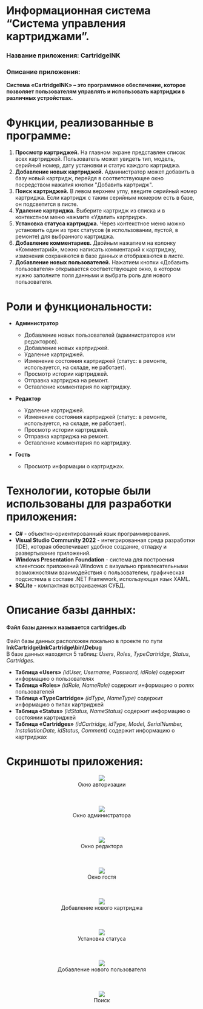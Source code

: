 # Информационная система “Система управления картриджами”.
### Название приложения: CartridgeINK
### Описание приложения:
**Система «CartridgeINK» – это программное обеспечение, которое позволяет пользователям управлять и использовать картриджи в различных устройствах.**

# Функции, реализованные в программе:
1. **Просмотр картриджей.** На главном экране представлен список всех картриджей. Пользователь может увидеть тип, модель, серийный номер, дату установки и статус каждого картриджа.
2. **Добавление новых картриджей.** Администратор может добавить в базу новый картридж, перейдя в соответствующее окно посредством нажатия кнопки "Добавить картридж".
3. **Поиск картриджей.** В левом верхнем углу, введите серийный номер картриджа. Если картридж с таким серийным номером есть в базе, он подсветится в листе.
4. **Удаление картриджа.** Выберите картридж из списка и в контекстном меню нажмите «Удалить картридж».
5. **Установка статуса картриджа.** Через контекстное меню можно установить один из трех статусов (в использовании, пустой, в ремонте) для выбранного картриджа.
6. **Добавление комментариев.** Двойным нажатием на колонку «Комментарий», можно написать комментарий к картриджу, изменения сохраняются в базе данных и отображаются в листе.
7. **Добавление новых пользователей.** Нажатием кнопки «Добавить пользователя» открывается соответствующее окно, в котором нужно заполните поля данными и выбрать роль для нового пользователя.

# Роли и функциональности:
- **Администратор**
  - Добавление новых пользователей (администраторов или редакторов).
  - Добавление новых картриджей.
  - Удаление картриджей.
  - Изменение состояния картриджей (статус: в ремонте, используется, на складе, не работает).
  - Просмотр истории картриджей.
  - Отправка картриджа на ремонт.
  - Оставление комментария по картриджу.

- **Редактор**
  - Удаление картриджей.
  - Изменение состояния картриджей (статус: в ремонте, используется, на складе, не работает).
  - Просмотр истории картриджей.
  - Отправка картриджа на ремонт.
  - Оставление комментария по картриджу.

- **Гость**
  - Просмотр информации о картриджах.

# Технологии, которые были использованы для разработки приложения:
- **C#** - объектно-ориентированный язык программирования.
- **Visual Studio Community 2022** - интегрированная среда разработки (IDE), которая обеспечивает удобное создание, отладку и развертывание приложений.
- **Windows Presentation Foundation** - система для построения клиентских приложений Windows с визуально привлекательными возможностями взаимодействия с пользователем, графическая подсистема в составе .NET Framework, использующая язык XAML.
- **SQLite** - компактная встраиваемая СУБД.

# Описание базы данных:
#### Файл базы данных называется cartridges.db <br/>
Файл базы данных расположен локально в проекте по пути **InkCartridge\InkCartridge\bin\Debug** </br>
В базе данных находятся 5 таблиц: _Users_, _Roles_, _TypeCartridge_, _Status_, _Cartridges_.

- **Таблица «Users»** _(idUser, Username, Password, idRole)_ содержит информацию о пользователях
- **Таблица «Roles»** _(idRole, NameRole)_ содержит информацию о ролях пользователей
- **Таблица «TypeCartridge»** _(idType, NameType)_ содержит информацию о типах картриджей
- **Таблица «Status»** _(idStatus, NameStatus)_ содержит информацию о состоянии картриджей
- **Таблица «Cartridges»** _(idCartridge, idType, Model, SerialNumber, InstallationDate, idStatus, Comment)_ содержит информацию о картриджах


# Скриншоты приложения:

<p align="center">
  <img <img src="https://github.com/vanyaokblog/CartridgeINK/blob/main/Screenshots/MainWindow.png">
</br>Окно авторизации
</br> </br> </br>
</p>

<p align="center">
  <img <img src="https://github.com/vanyaokblog/CartridgeINK/blob/main/Screenshots/AdminWin.png">
</br>Окно администратора
</br> </br> </br>
</p>

<p align="center">
  <img <img src="https://github.com/vanyaokblog/CartridgeINK/blob/main/Screenshots/EditorWin.png">
</br>Окно редактора
</br> </br> </br>
</p>

<p align="center">
  <img <img src="https://github.com/vanyaokblog/CartridgeINK/blob/main/Screenshots/GuestWin.png">
</br>Окно гостя
</br> </br> </br>
</p>

<p align="center">
  <img <img src="https://github.com/vanyaokblog/CartridgeINK/blob/main/Screenshots/AddCartridgeWindow.png">
</br>Добавление нового картриджа
</br> </br> </br>
</p>

<p align="center">
  <img <img src="https://github.com/vanyaokblog/CartridgeINK/blob/main/Screenshots/Status.png">
</br>Установка статуса
</br> </br> </br>
</p>

<p align="center">
  <img <img src="https://github.com/vanyaokblog/CartridgeINK/blob/main/Screenshots/AddUserWindow.png">
</br>Добавление нового пользователя
</br> </br> </br>
</p>

<p align="center">
  <img <img src="https://github.com/vanyaokblog/CartridgeINK/blob/main/Screenshots/Search.png">
</br>Поиск
</br> </br> </br>
</p>
